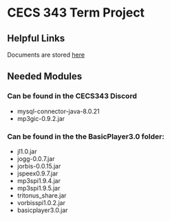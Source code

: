 # CECS 343 Term Project

## Helpful Links
Documents are stored [here](https://drive.google.com/drive/folders/1DOkwGmKIIz9Kv6WdBLH3gYagA-zSxSuJ?usp=sharing)

## Needed Modules
### Can be found in the CECS343 Discord
- mysql-connector-java-8.0.21
- mp3gic-0.9.2.jar
### Can be found in the the BasicPlayer3.0 folder:
- jl1.0.jar
- jogg-0.0.7.jar
- jorbis-0.0.15.jar
- jspeex0.9.7.jar
- mp3spi1.9.4.jar
- mp3spi1.9.5.jar
- tritonus_share.jar
- vorbisspi1.0.2.jar
- basicplayer3.0.jar
